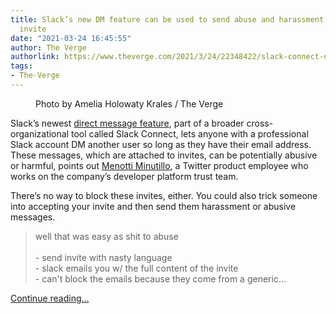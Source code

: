 ```yaml
---
title: Slack’s new DM feature can be used to send abuse and harassment with just an
  invite
date: "2021-03-24 16:45:55"
author: The Verge
authorlink: https://www.theverge.com/2021/3/24/22348422/slack-connect-direct-message-abuse-harassment
tags:
- The-Verge
---
```

<figure>
      <img alt="" src="https://cdn.vox-cdn.com/thumbor/grqzDX3BzsjvpSEgITBcdiNseUg=/0x0:2040x1360/1310x873/cdn.vox-cdn.com/uploads/chorus_image/image/69018723/akrales_190410_3363_0070.0.jpg" />
        <figcaption>Photo by Amelia Holowaty Krales / The Verge</figcaption>
    </figure>

  <p id="4Ocr4Y">Slack’s newest <a href="https://www.theverge.com/2021/3/24/22348126/slack-connect-direct-messaging-dm-company-feature">direct message feature</a>, part of a broader cross-organizational tool called Slack Connect, lets anyone with a professional Slack account DM another user so long as they have their email address. These messages, which are attached to invites, can be potentially abusive or harmful, points out <a href="https://twitter.com/44/status/1374737695444901891">Menotti Minutillo</a>, a Twitter product employee who works on the company’s developer platform trust team.</p>
<p id="EpNUza">There’s no way to block these invites, either. You could also trick someone into accepting your invite and then send them harassment or abusive messages. </p>
<div id="CN2g8v">
<blockquote class="twitter-tweet">
<p lang="en" dir="ltr">well that was easy as shit to abuse<br><br>- send invite with nasty language<br>- slack emails you w/ the full content of the invite<br>- can't block the emails because they come from a generic...</p>
</blockquote>
</div>
  <p>
    <a href="https://www.theverge.com/2021/3/24/22348422/slack-connect-direct-message-abuse-harassment">Continue reading&hellip;</a>
  </p>